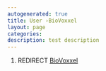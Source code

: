 ```yaml
---
autogenerated: true
title: User ›BioVoxxel
layout: page
categories: 
description: test description
---
```


1.  REDIRECT [BioVoxxel](BioVoxxel)
